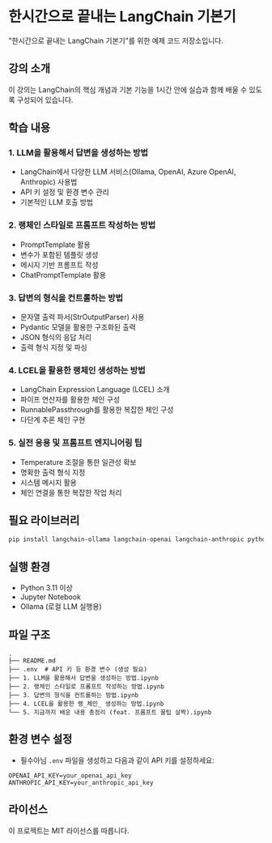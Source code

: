 # 한시간으로 끝내는 LangChain 기본기

"한시간으로 끝내는 LangChain 기본기"를 위한 예제 코드 저장소입니다.

## 강의 소개

이 강의는 LangChain의 핵심 개념과 기본 기능을 1시간 안에 실습과 함께 배울 수 있도록 구성되어 있습니다.

## 학습 내용

### 1. LLM을 활용해서 답변을 생성하는 방법
- LangChain에서 다양한 LLM 서비스(Ollama, OpenAI, Azure OpenAI, Anthropic) 사용법
- API 키 설정 및 환경 변수 관리
- 기본적인 LLM 호출 방법

### 2. 랭체인 스타일로 프롬프트 작성하는 방법
- PromptTemplate 활용
- 변수가 포함된 템플릿 생성
- 메시지 기반 프롬프트 작성
- ChatPromptTemplate 활용

### 3. 답변의 형식을 컨트롤하는 방법
- 문자열 출력 파서(StrOutputParser) 사용
- Pydantic 모델을 활용한 구조화된 출력
- JSON 형식의 응답 처리
- 출력 형식 지정 및 파싱

### 4. LCEL을 활용한 랭체인 생성하는 방법
- LangChain Expression Language (LCEL) 소개
- 파이프 연산자를 활용한 체인 구성
- RunnablePassthrough를 활용한 복잡한 체인 구성
- 다단계 추론 체인 구현

### 5. 실전 응용 및 프롬프트 엔지니어링 팁
- Temperature 조절을 통한 일관성 확보
- 명확한 출력 형식 지정
- 시스템 메시지 활용
- 체인 연결을 통한 복잡한 작업 처리

## 필요 라이브러리

```bash
pip install langchain-ollama langchain-openai langchain-anthropic python-dotenv
```

## 실행 환경
- Python 3.11 이상
- Jupyter Notebook
- Ollama (로컬 LLM 실행용)

## 파일 구조
```
.
├── README.md
├── .env  # API 키 등 환경 변수 (생성 필요)
├── 1. LLM을 활용해서 답변을 생성하는 방법.ipynb
├── 2. 랭체인 스타일로 프롬프트 작성하는 방법.ipynb
├── 3. 답변의 형식을 컨트롤하는 방법.ipynb
├── 4. LCEL을 활용한 랭_체인_ 생성하는 방법.ipynb
└── 5. 지금까지 배운 내용 총정리 (feat. 프롬프트 꿀팁 살짝).ipynb
```

## 환경 변수 설정

- 필수아님
`.env` 파일을 생성하고 다음과 같이 API 키를 설정하세요:

```env
OPENAI_API_KEY=your_openai_api_key
ANTHROPIC_API_KEY=your_anthropic_api_key
```

## 라이선스

이 프로젝트는 MIT 라이선스를 따릅니다.
```
